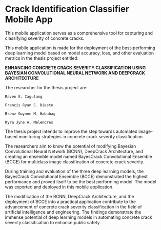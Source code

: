 # Crack Identification Classifier Mobile App

This mobile application serves as a comprehensive tool for capturing and classifying severity of concrete cracks.

This mobile application is made for the deployment of the best-performing deep learning model based on model accuracy, loss, and other evaluation metrics in the thesis project entitled:

**ENHANCING CONCRETE CRACK SEVERITY CLASSIFICATION USING BAYESIAN CONVOLUTIONAL NEURAL NETWORK AND DEEPCRACK ARCHITECTURE**

The researcher for the thesis project are:
    
    Raven E. Cagulang

    Francis Ryan C. Diesto

    Brenz Gwynne M. Hababag

    Kyra Jyne A. Melendres

The thesis project intends to improve the step towards automated image-based monitoring strategies in concrete crack severity classification. 

The researchers aim to know the potential of modifying Bayesian Convolutional Neural Network (BCNN), DeepCrack Architecture, and creating  an ensemble model named BayesCrack Convolutional Ensemble (BCCE) for multiclass image classification of concrete crack severity.

During training and evaluation of the three deep learning models, the BayesCrack Convolutional Ensemble (BCCE) demonstrated the highest performance and proved itself to be the best performing model. The model was exported and deployed in this mobile application.

The modification of the BCNN, DeepCrack Architecture, and the deployment of BCCE into a practical application contribute to the advancement of concrete crack severity classification in the field of artificial intelligence and engineering. The findings demonstrate the immense potential of deep learning models in automating concrete crack severity classification to enhance public safety.